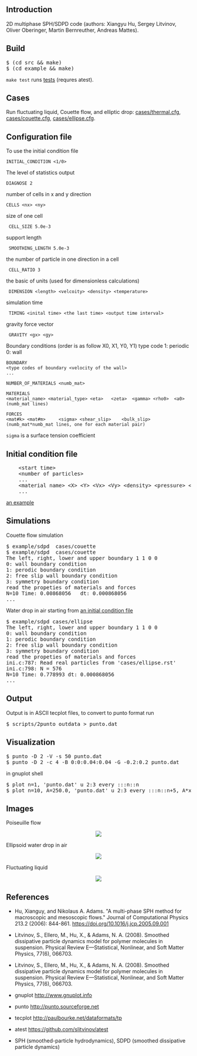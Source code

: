 <H2>Introduction</H2>

2D multiphase SPH/SDPD code (authors:
Xiangyu Hu,
Sergey Litvinov,
Oliver Oberinger,
Martin Bernreuther,
Andreas Mattes).

<H2>Build</H2>

<pre>
$ (cd src && make)
$ (cd example && make)
</pre>

<code>make test</code> runs [tests](test/) (requres atest).

<H2>Cases</H2>

Run fluctuating liquid, Couette flow, and elliptic drop:
[cases/thermal.cfg](cases/thermal.cfg),
[cases/couette.cfg](cases/couette.cfg),
[cases/ellipse.cfg](cases/ellipse.cfg).

<H2>Configuration file</H2>

To use the initial condition file

    INITIAL_CONDITION <1/0>

The level of statistics output

    DIAGNOSE 2

number of cells in x and y direction

    CELLS <nx> <ny>

size of one cell

     CELL_SIZE 5.0e-3

support length

     SMOOTHING_LENGTH 5.0e-3

the number of particle in one direction in a cell

     CELL_RATIO	3

the basic of units (used for dimensionless calculations)

     DIMENSION <length> <velcoity> <density> <temperature>

simulation time

     TIMING <inital time> <the last time> <output time interval>

gravity force vector

     GRAVITY <gx> <gy>

Boundary conditions (order is as follow X0, X1, Y0, Y1)
type code
1: periodic
0: wall

    BOUNDARY
    <type codes of boundary <velocity of the wall>
    ...

    NUMBER_OF_MATERIALS <numb_mat>

    MATERIALS
    <material_name> <material_type>	<eta>	<zeta>	<gamma>	<rho0>	<a0>
    (numb_mat lines)

    FORCES
    <mat#k>	<mat#m>		<sigma>	<shear_slip>	<bulk_slip>
    (numb_mat*numb_mat lines, one for each material pair)

`sigma` is a surface tension coefficient

<H2>Initial condition file</H2>

<pre>
    &lt;start time&gt;
    &lt;number of particles&gt;
    ...
    &lt;material name&gt; &lt;X&gt; &lt;Y&gt; &lt;Vx&gt; &lt;Vy&gt; &lt;density&gt; &lt;pressure&gt; &lt;temperature&gt;
    ...
</pre>

[an example](cases/couette.rst)

<H2>Simulations</H2>

Couette flow simulation

<pre>
$ example/sdpd  cases/couette
$ example/sdpd  cases/couette
The left, right, lower and upper boundary 1 1 0 0
0: wall boundary condition
1: perodic boundary condition
2: free slip wall boundary condition
3: symmetry boundary condition
read the propeties of materials and forces
N=10 Time: 0.00868056	dt: 0.000868056
...
</pre>

Water drop in air starting from [an initial condition file](cases/ellipse.cfg)

<pre>
$ example/sdpd cases/ellipse
The left, right, lower and upper boundary 1 1 0 0
0: wall boundary condition
1: perodic boundary condition
2: free slip wall boundary condition
3: symmetry boundary condition
read the propeties of materials and forces
ini.c:787: Read real particles from 'cases/ellipse.rst'
ini.c:798: N = 576
N=10 Time: 0.778993	dt: 0.000868056
...
</pre>

<H2>Output</H2>

Output is in ASCII tecplot files, to convert to punto format run

<pre>
$ scripts/2punto outdata > punto.dat
</pre>

<H2>Visualization</H2>

<pre>
$ punto -D 2 -V -s 50 punto.dat
$ punto -D 2 -c 4 -B 0:0:0.04:0.04 -G -0.2:0.2 punto.dat
</pre>

in gnuplot shell

<pre>
$ plot n=1, 'punto.dat' u 2:3 every :::n::n
$ plot n=10, A=250.0, 'punto.dat' u 2:3 every :::n::n+5, A*x*(L-x)
</pre>

<H2>Images</H2>

Poiseuille flow

<p align="center"><img src="img/poiseuille.png"/></p>

Ellipsoid water drop in air

<p align="center"><img src="img/ellipse.png"/></p>

Fluctuating liquid

<p align="center"><img src="img/thermal.gif"/></p>

<H2>References</H2>

- Hu, Xianguy, and Nikolaus A. Adams. "A multi-phase SPH method for
  macroscopic and mesoscopic flows." Journal of Computational Physics
  213.2 (2006): 844-861. https://doi.org/10.1016/j.jcp.2005.09.001

- Litvinov, S., Ellero, M., Hu, X., & Adams, N. A. (2008). Smoothed
  dissipative particle dynamics model for polymer molecules in
  suspension. Physical Review E—Statistical, Nonlinear, and Soft
  Matter Physics, 77(6), 066703.

- Litvinov, S., Ellero, M., Hu, X., & Adams, N. A. (2008). Smoothed
  dissipative particle dynamics model for polymer molecules in
  suspension. Physical Review E—Statistical, Nonlinear, and Soft
  Matter Physics, 77(6), 066703.

- gnuplot http://www.gnuplot.info

- punto http://punto.sourceforge.net

- tecplot http://paulbourke.net/dataformats/tp

- atest https://github.com/slitvinov/atest

- SPH (smoothed-particle hydrodynamics), SDPD (smoothed dissipative
  particle dynamics)
